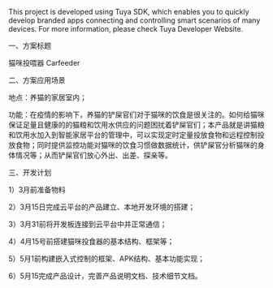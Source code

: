 This project is developed using Tuya SDK, which enables you to quickly develop branded apps connecting and controlling smart scenarios of many devices.
For more information, please check Tuya Developer Website.

一、方案标题


  猫咪投喂器 Carfeeder
  
二、方案应用场景


  地点：养猫的家居室内；
  
  功能：在疫情的影响下，养猫的铲屎官们对于猫咪的饮食是很关注的。如何给猫咪保证足量且健康的的猫粮和饮用水供应的问题困扰着铲屎官们；本产品就是讲猫粮和饮用水加入到智能家居平台的管理中，可以实现定时定量投放食物和远程控制投放食物；同时提供监控功能对猫咪的饮食习惯做数据统计，供铲屎官分析猫咪的身体情况等；从而铲屎官们放心外出、出差、探亲等。
  
三、开发计划


  1）3月前准备物料
  
  2）3月15日完成云平台的产品建立、本地开发环境的搭建；
  
  3）3月31前将开发板连接到云平台中并正常通信；
  
  4）4月15号前搭建猫咪投食器的基本结构、框架等；
  
  5）5月1前构建嵌入式控制的框架、APK结构、基本功能实现；
  
  6）5月15完成产品设计，完善产品说明文档、技术细节文档。
  
  
